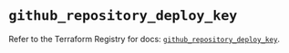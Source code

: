 # `github_repository_deploy_key`

Refer to the Terraform Registry for docs: [`github_repository_deploy_key`](https://registry.terraform.io/providers/integrations/github/6.3.1/docs/resources/repository_deploy_key).
